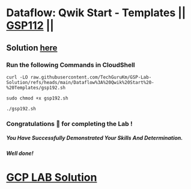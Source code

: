 # Dataflow: Qwik Start - Templates || [GSP112](https://www.cloudskillsboost.google/games/6105/labs/38853) ||

## Solution [here](https://youtu.be/)

### Run the following Commands in CloudShell

```
curl -LO raw.githubusercontent.com/TechGuruKm/GSP-Lab-Solution/refs/heads/main/Dataflow%3A%20Qwik%20Start%20-%20Templates/gsp192.sh

sudo chmod +x gsp192.sh

./gsp192.sh
```



### Congratulations 🎉 for completing the Lab !

##### *You Have Successfully Demonstrated Your Skills And Determination.*

#### *Well done!*

# [GCP LAB Solution](https://www.youtube.com/@techgurukm)

